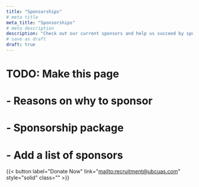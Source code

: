 ```yaml
---
title: "Sponsorships"
# meta title
meta_title: "Sponsorships"
# meta description
description: "Check out our current sponsors and help us succeed by sponsoring us!"
# save as draft
draft: true
---
```


# TODO: Make this page
# - Reasons on why to sponsor
# - Sponsorship package
# - Add a list of sponsors
{{< button label="Donate Now" link="[mailto:recruitment@ubcuas.com](https://donate.give.ubc.ca/page/80953/donate/1?transaction.dirgift=UBC+Uncrewed+Aircraft+Systems+%28UAS%29%20G2333)" style="solid" class="" >}}